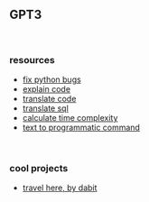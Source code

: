 ## GPT3

<br>

### resources

* [fix python bugs](https://platform.openai.com/playground/p/default-fix-python-bugs?model=code-davinci-002)
* [explain code](https://platform.openai.com/playground/p/default-explain-code?model=code-davinci-002)
* [translate code](https://platform.openai.com/playground/p/default-translate-code?model=code-davinci-002)
* [translate sql](https://platform.openai.com/playground/p/default-sql-translate?model=code-davinci-002)
* [calculate time complexity](https://platform.openai.com/playground/p/default-time-complexity?model=text-davinci-003)
* [text to programmatic command](https://platform.openai.com/playground/p/default-text-to-command?model=text-davinci-003)


<br>

### cool projects

* [travel here, by dabit](https://gpt-travel-advisor.vercel.app/)
